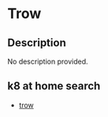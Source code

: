 # Trow

## Description

No description provided.

## k8 at home search

- [trow](https://nanne.dev/k8s-at-home-search/#/trow)
